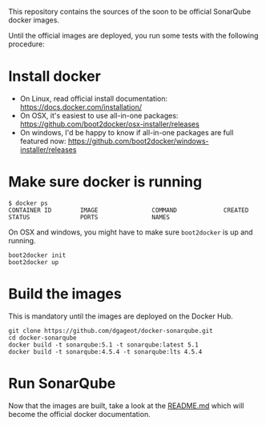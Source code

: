 This repository contains the sources of the soon to be official SonarQube docker images.

Until the official images are deployed, you run some tests with the following procedure:

# Install docker

+ On Linux, read official install documentation: https://docs.docker.com/installation/
+ On OSX, it's easiest to use all-in-one packages: https://github.com/boot2docker/osx-installer/releases
+ On windows, I'd be happy to know if all-in-one packages are full featured now: https://github.com/boot2docker/windows-installer/releases

# Make sure docker is running

```
$ docker ps
CONTAINER ID        IMAGE               COMMAND             CREATED             STATUS              PORTS               NAMES
```

On OSX and windows, you might have to make sure `boot2docker` is up and running.

```
boot2docker init
boot2docker up
```

# Build the images

This is mandatory until the images are deployed on the Docker Hub.

```
git clone https://github.com/dgageot/docker-sonarqube.git
cd docker-sonarqube
docker build -t sonarqube:5.1 -t sonarqube:latest 5.1
docker build -t sonarqube:4.5.4 -t sonarqube:lts 4.5.4
```

# Run SonarQube

Now that the images are built, take a look at the [README.md](README.md) which
will become the official docker documentation.
